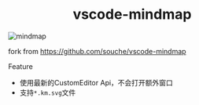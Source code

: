 <p>
  <h1 align="center">vscode-mindmap</h1>
</p>

![mindmap](https://img.souche.com/f2e/f12837b4057a8f1c5dd5033560a48f20.gif)

fork from https://github.com/souche/vscode-mindmap

Feature

- 使用最新的CustomEditor Api，不会打开额外窗口
- 支持`*.km.svg`文件